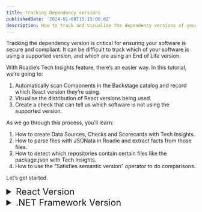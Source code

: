 ```yaml
---
title: Tracking Dependency versions
publishedDate: '2024-01-08T15:15:00.0Z'
description: How to track and visualize the dependency versions of your software with Roadie Tech Insights
---
```


Tracking the dependency version is critical for ensuring your software is secure and compliant. It can be difficult to track which of your software is using a supported version, and which are using an End of Life version.

With Roadie’s Tech Insights feature, there’s an easier way. In this tutorial, we’re going to:

1. Automatically scan Components in the Backstage catalog and record which React version they’re using.
2. Visualise the distribution of React versions being used.
3. Create a check that can tell us which software is not using the supported version.

As we go through this process, you’ll learn:

1. How to create Data Sources, Checks and Scorecards with Tech Insights.
2. How to parse files with JSONata in Roadie and extract facts from those files.
3. How to detect which repositories contain certain files like the package.json with Tech Insights.
4. How to use the “Satisfies semantic version” operator to do comparisons.

Let’s get started.

<details>

<summary style="font-size: 24px;">React Version</summary>

## Record the React version automatically

In order to track the React versions used in the catalog, we are going to create a Data Source In Roadie Tech Insights. It will be setup to run on a scheduled basis and extract the React version specified in the package.json file.

### Package.json Data Source

1. Visit Tech Insights, select the **Data Sources** tab, and press **ADD DATA SOURCE**.

   ![a button on a web interface](./Add_Data_Source.png)

2. Enter a descriptive **Name** and **Description**.

   ![About section input fields](./react/React_Data_About_Section.png)

3. Set the Data Provider **Type** to `Component Repository File`, **Location** to `package.json`. Select a value for **Select Entity to test data source against** and press **TEST**.

    ![Data Provider section input fields](./react/React_Data_Provider_Section.png)

4. Test results are displayed.

    ![Data Provider test results displayed](./react/React_Data_Test_Results_Section.png)

5. Create multiple Facts:
    1. Set **Parser** to `JSON with JSONata syntax`.
    2. Set the first Fact to:
        | Field Name | Value |
        | --- | --- |
        | Fact Name | React version |
        | JSONata query | $exists(resolutions."@types/react") ? resolutions."@types/react" : $exists(dependencies.react) ? dependencies.react : "" |
        | Type | String |

    3. Press **ADD FACT** and set the first Fact to:
        | Field Name | Value |
        | --- | --- |
        | Fact Name | Has React dependency |
        | JSONata query | $exists(resolutions."@types/react") ? $boolean(resolutions."@types/react") : $exists(dependencies.react) ? $boolean(dependencies.react) : false |
        | Type | Boolean | 

    ![Data Facts section input fields](./react/React_Data_Facts_Section.png)

6. Press **CHECK FACTS**.

    ![Data Facts results displayed](./react/React_Data_Facts_Results_Section.png)

7. Use the **Applies to** filter to target this data source at some components which you expect to have React versions. We recommend starting with a highly targeted filter for initial experimentation and iteration. You can widen the filter later to capture more results. 

    ![About Data Source section displayed](./react/React_Applies_To_Section.png)

8. Press **SAVE**.

## Visualise the distribution of React versions being used
Data Source comes with a built-in visualisation panel which lets us get an overview of the React versions being used. When viewing a Data Source, expand the “Facts visualization” section to see it.

![Data Visualisation results displayed](./react/React_Data_Visualization_Section.png)

This chart tells us:

1. 17% of the Components that this Data Source targets are using version `17.0.59`.
2. 17% are using version `15.4.0`.
3. 67% of Components do not have a React version at all. This is the **Empty Results** section.

In the next section, we will create a Check which can show a pass or fail result to app dev teams to tell them if they need to upgrade their React version.

## Create a check that shows which software is not using a supported React version

We have a data source telling us what React versions are present in our components, but it also includes non-React components in the results. Let's omit the non-React components from the results by creating a check.

### Create a check

The builtin "Repository Files Data Source" gives us all the file paths of a component's repository. We can use this to determine which components are using React. We can also now extract the React version from those files.

Let’s write a check to combine both of these properties.

1. Visit Tech Insights, select the **Checks** tab, and press **ADD CHECK**.

    ![Add Check button](./Add_Check.png)

2. Enter a descriptive **Name** and **Description**.

   ![About section input fields](./react/React_Check_About_Section.png)

3. Create a compound check:
    1. Set **Type** to `Or`.
    2. Set the first condition to:
        | Field Name | Value |
        | --- | --- |
        | Data Source | GitHub repository file list |
        | Fact | List of files |
        | Fact operator | Does not contain |
        | Value | package.json |

    2. Press **+ADD CONDITION** and set the second condition to:
        | Field Name | Value |
        | --- | --- |
        | Data Source | Package JSON information |
        | Fact | React version |
        | Fact operator | Greater than semantic version |
        | Value | 16.0.0 |
    3. Press **+ADD CONDITION** and set the third condition to:
        | Field Name | Value |
        | --- | --- |
        | Data Source | Package JSON information |
        | Fact | Has React dependency |
        | Fact operator | Is False |

    ![Check Condition section fields](./react/React_Check_Condition_Section.png)

4. Press **DRY RUN**

5. (Optional) Add a URL to documentation outlining the steps to update the React version in the component. You can also add a link to a scaffolder template that automatically achieves this fix.

    ![Check Fix section displayed](./Check_Fix_Section.png)

6. Use the **Applies to** filter to target this data source at some components which you expect to have React versions. We recommend starting with a highly targeted filter for initial experimentation and iteration. You can widen the filter later to capture more results. 

    ![About Data Source section displayed](./react/React_Applies_To_Section.png)

7. Press **SAVE**.

### Check Results

The results of this check tell us who we need to reach out to to ask for a React version upgrade.

![Check Results displayed](./react/React_Check_Results_Section.png)

- The backstage-demo component passes the check with the version `17.0.59`.
- The react-native-sample-app component fails the check with the version `15.4.0`
- The other components passes the check due to not having a React dependency.

Since we already know the owners of these components, it’s easy to reach out and ask them to upgrade their React version.

</details>

<details>

<summary style="font-size: 24px;">.NET Framework Version</summary>

## Record the .NET Framework version automatically

In order to track the .NET Framework versions used in the catalog, we are going to create a Data Source In Roadie Tech Insights. It will be setup to run on a scheduled basis and extract the version specified in the CSProj file.

### CSProj Data Source

1. Visit Tech Insights, select the **Data Sources** tab, and press **ADD DATA SOURCE**.

   ![a button on a web interface](./Add_Data_Source.png)

2. Enter a descriptive **Name** and **Description**.

   ![About section input fields](./dot-net/DotNet_Data_About_Section.png)

3. Set the Data Provider **Type** to `Component Repository File`, **Location** to `{{metadata.name}}.csproj`. Select a value for **Select Entity to test data source against** and press **TEST**.

    ![Data Provider section input fields](./dot-net/DotNet_Data_Provider_Section.png)

4. Test results are displayed.

    ![Data Provider test results displayed](./dot-net/DotNet_Data_Test_Results_Section.png)

5. Create multiple Facts:
    1. Set **Parser** to `REGEX`.
    2. Set the first Fact to:
        | Field Name | Value |
        | --- | --- |
        | Fact Name | DotNet Framework version |
        | DotNet Framework Version | TargetFramework>net(...+?) |
        | Type | String |

    ![Data Facts section input fields](./dot-net/DotNet_Data_Facts_Section.png)

6. Press **CHECK FACTS**.

    ![Data Facts results displayed](./dot-net/DotNet_Data_Facts_Results_Section.png)

7. Use the **Applies to** filter to target this data source at some components which you expect to have .NET Framework versions. We recommend starting with a highly targeted filter for initial experimentation and iteration. You can widen the filter later to capture more results. 

    ![About Data Source section displayed](./dot-net/DotNet_Applies_To_Section.png)

8. Press **SAVE**.

## Visualise the distribution of .NET Framework versions being used
Data Source comes with a built-in visualisation panel which lets us get an overview of the .NET Framework versions being used. When viewing a Data Source, expand the "Facts visualization" section to see it.

![Data Visualisation results displayed](./dot-net/DotNet_Data_Visualization_Section.png)

This chart tells us:

1. 22% of the Components that this Data Source targets are using version `6.0`.
2. 11% are using version `5.0`.
3. 67% of Components do not have a .NET Framework version at all. This is the **Empty Results** section.

In the next section, we will create a Check which can show a pass or fail result to app dev teams to tell them if they need to upgrade their .NET Framework version.

## Create a check that shows which software is not using a supported .NET Framework version

We have a data source telling us what .NET Framework versions are present in our components, but it also includes non-.NET components in the results. Let's omit the non-.NET components from the results by creating a check.

### Create a check

The builtin "Repository Files Data Source" gives us all the file paths of a component's repository. We can use this to determine which components are using .NET. We can also now extract the .NET Framework version from those files.

Let’s write a check to combine both of these properties.

1. Visit Tech Insights, select the **Checks** tab, and press **ADD CHECK**.

    ![Add Check button](./Add_Check.png)

2. Enter a descriptive **Name** and **Description**.

   ![About section input fields](./dot-net/DotNet_Check_About_Section.png)

3. Create a check:
    1. Set the first condition to:
        | Field Name | Value |
        | --- | --- |
        | Data Source | CSProject File Information |
        | Fact | DotNet Framework Version |
        | Fact operator | Greater than semantic version |
        | Value | ^6.0 |

    ![Check Condition section fields](./dot-net/DotNet_Check_Condition_Section.png)

4. Press **DRY RUN**

5. (Optional) Add a URL to documentation outlining the steps to update the .NET Framework version in the component.

    ![Check Fix section displayed](./Check_Fix_Section.png)

6. Use the **Applies to** filter to target this data source at some components which you expect to have .NET Framework versions. We recommend starting with a highly targeted filter for initial experimentation and iteration. You can widen the filter later to capture more results. 

    ![About Data Source section displayed](./dot-net/DotNet_Applies_To_Section.png)

7. Press **SAVE**.

### Check Results

The results of this check tell us who we need to reach out to to ask for a .NET Framework version upgrade.

![Check Results displayed](./dot-net/DotNet_Check_Results_Section.png)

- The csharp-console-teleprompter component passes the check with the version `6.0`.
- The csharp-console-webapiclient component fails the check with the version `5.0`

Since we already know the owners of these components, it’s easy to reach out and ask them to upgrade their .NET Framework version.

</details>
